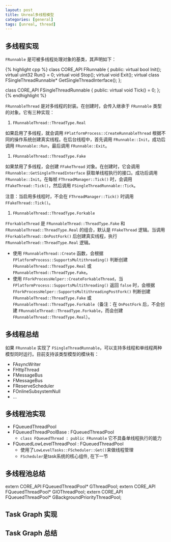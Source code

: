 ```yaml
---
layout: post
title: Unreal多线程模型
categories: [general]
tags: [unreal, thread]
---
```

## 多线程实现

`FRunnable` 是可被多线程处理对象的基类，其声明如下：

{% highlight cpp %}
class CORE_API FRunnable
{
public:
	virtual bool Init();
	virtual uint32 Run() = 0;
	virtual void Stop();
	virtual void Exit();
	virtual class FSingleThreadRunnable* GetSingleThreadInterface();
};

class CORE_API FSingleThreadRunnable
{
public:
	virtual void Tick() = 0;
};
{% endhighlight %}

`FRunnableThread` 是对多线程的封装。在创建时，会传入继承于 `FRunnable` 类型的对象。它有三种实现：

1. `FRunnableThread::ThreadType.Real`

如果启用了多线程，就会调用 `FPlatformProcess::CreateRunnableThread` 根据不同的操作系统创建真实线程。在后台线程中，首先调用 `FRunnable::Init`，成功后调用 `FRunnable::Run`，最后调用 `FRunnable::Exit`。

1. `FRunnableThread::ThreadType.Fake`

如果禁用了多线程，会创建 `FFakeThread` 对象。在创建时，它会调用 `FRunnable::GetSingleThreadInterface` 获取单线程执行的接口。成功后调用 `FRunnable::Init`。在每帧 `FThreadManager::Tick()` 时，会调用 `FFakeThread::Tick()`，然后调用 `FSingleThreadRunnable::Tick`。

注意：当启用多线程时，不会在 `FThreadManager::Tick()` 时调用 `FFakeThread::Tick()`。

1. `FRunnableThread::ThreadType.Forkable`

`FForkableThread` 是 `FRunnableThread::ThreadType.Fake` 和 `FRunnableThread::ThreadType.Real` 的组合，默认是 `FFakeThread` 逻辑。当调用 `FForkableThread::OnPostFork()` 后创建真实线程，执行 `FRunnableThread::ThreadType.Real` 逻辑。

- 使用 `FRunnableThread::Create` 函数，会根据 `FPlatformProcess::SupportsMultithreading()` 判断创建 `FRunnableThread::ThreadType.Real` 或 `FRunnableThread::ThreadType.Fake`。
- 使用 `FForkProcessHelper::CreateForkableThread`，当 `FPlatformProcess::SupportsMultithreading()` 返回 `false` 时，会根据 `FForkProcessHelper::SupportsMultithreadingPostFork()` 判断创建 `FRunnableThread::ThreadType.Fake` 或 `FRunnableThread::ThreadType.Forkable`（备注：在 `OnPostFork` 后，不会创建 `FRunnableThread::ThreadType.Forkable`，而会创建 `FRunnableThread::ThreadType.Real`）。

## 多线程总结

如果 `FRunnable` 实现了 `FSingleThreadRunnable`，可以支持多线程和单线程两种模型同时运行。目前支持该类型模型的模块有：

- FAsyncWriter
- FHttpThread
- FMessageBus
- FMessageBus
- FReserveScheduler
- FOnlineSubsystemNull
- ...

## 多线程池实现

* FQueuedThreadPool 
* FQueuedThreadPoolBase : FQueuedThreadPool
    * `class FQueuedThread : public FRunnable` 它不具备单线程执行的能力
* FQueuedLowLevelThreadPool : FQueuedThreadPool
    * 使用了`LowLevelTasks::FScheduler::Get()`来做线程管理
    * `FScheduler`是task系统的核心组件, 在下一节

## 多线程池总结

extern CORE_API FQueuedThreadPool* GThreadPool;
extern CORE_API FQueuedThreadPool* GIOThreadPool;
extern CORE_API FQueuedThreadPool* GBackgroundPriorityThreadPool;


## Task Graph 实现

## Task Graph 总结
